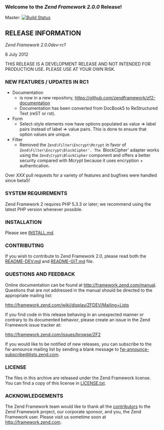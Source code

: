 ### Welcome to the *Zend Framework 2.0.0* Release!

Master: [![Build Status](https://secure.travis-ci.org/zendframework/zf2.png?branch=master)](http://travis-ci.org/zendframework/zf2)

## RELEASE INFORMATION

*Zend Framework 2.0.0dev-rc1*

6 July 2012

THIS RELEASE IS A DEVELOPMENT RELEASE AND NOT INTENDED FOR PRODUCTION USE.
PLEASE USE AT YOUR OWN RISK.

### NEW FEATURES / UPDATES IN RC1

 - Documentation
   - is now in a new repository,
     https://github.com/zendframework/zf2-documentation
   - Documentation has been converted from DocBook5 to ReStructured Text
     (reST or rst).
 - Form
   - Select-style elements now have options populated as value => label
     pairs instead of label => value pairs. This is done to ensure that
     option values are unique.
 - Filter
   - Removed the `Zend\Filter\Encrypt\Mcrypt` in favor of `Zend\Filter\Encrypt\BlockCipher'.
     The `BlockCipher' adapter works using the `Zend\Crypt\BlockCipher` component and offers
     a better security compared with Mcrypt because it uses encryption + authentication.

Over *XXX* pull requests for a variety of features and bugfixes were handled
since beta5!

### SYSTEM REQUIREMENTS

Zend Framework 2 requires PHP 5.3.3 or later; we recommend using the
latest PHP version whenever possible.

### INSTALLATION

Please see [INSTALL.md](INSTALL.md).

### CONTRIBUTING

If you wish to contribute to Zend Framework 2.0, please read both the
[README-DEV.md](README-DEV.md) and [README-GIT.md](README-GIT.md) file.

### QUESTIONS AND FEEDBACK

Online documentation can be found at http://framework.zend.com/manual.
Questions that are not addressed in the manual should be directed to the
appropriate mailing list:

http://framework.zend.com/wiki/display/ZFDEV/Mailing+Lists

If you find code in this release behaving in an unexpected manner or
contrary to its documented behavior, please create an issue in the Zend
Framework issue tracker at:

http://framework.zend.com/issues/browse/ZF2

If you would like to be notified of new releases, you can subscribe to
the fw-announce mailing list by sending a blank message to
<fw-announce-subscribe@lists.zend.com>.

### LICENSE

The files in this archive are released under the Zend Framework license.
You can find a copy of this license in [LICENSE.txt](LICENSE.txt).

### ACKNOWLEDGEMENTS

The Zend Framework team would like to thank all the [contributors](https://github.com/zendframework/zf2/contributors) to the Zend
Framework project, our corporate sponsor, and you, the Zend Framework user.
Please visit us sometime soon at http://framework.zend.com.
